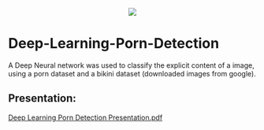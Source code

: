 <p align="center">
  <img src="https://user-images.githubusercontent.com/9624843/82117529-37ba1380-9779-11ea-8599-f6beaeb1b122.png"/>
</p>


# Deep-Learning-Porn-Detection
A Deep Neural network was used to classify the explicit content of a image, using a porn dataset and a bikini dataset (downloaded images from google).

## Presentation:
[Deep Learning Porn Detection Presentation.pdf](https://github.com/Alexookah/Deep-Learning-Porn-Detection/blob/master/Porn%20Detection%20Presentation.pdf)
